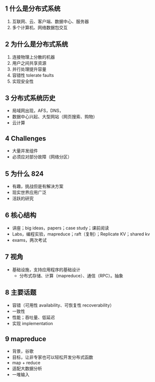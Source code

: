 ## 1 什么是分布式系统

1. 互联网、云、客户端、数据中心、服务器
2. 多个计算机、网络数据包交互

## 2 为什么是分布式系统

1. 连接物理上分散的机器
2. 用户之间共享资源
3. 并行处理提升容量
4. 容错性 tolerate faults
5. 实现安全性
## 3 分布式系统历史

- 局域网出现，AFS，DNS，
- 数据中心兴起、大型网站（网页搜索、购物）
- 云计算 
## 4 Challenges

- 大量并发组件
- 必须应对部分故障（网络分区）

## 5 为什么 824

- 有趣，挑战但是有解决方案
- 现实世界应用广泛
- 活跃的研究

## 6 核心结构

- 讲座；big ideas，papers；case study；课前阅读
- Labs，编程实验，mapreduce；raft（复制）；Replicate KV；shared kv  
- exams，两次考试

## 7 视角

- 基础设施，支持应用程序的基础设计
	- 分布式存储、计算（mapreduce）、通信（RPC）。抽象 

## 8 主要话题

- 容错（可用性 availability、可恢复性 recoverability）
- 一致性
- 性能；吞吐量、低延迟
- 实现 implementation
## 9 mapreduce

- 背景，谷歌
- 目标，让非专家也可以轻松开发分布式函数
- map + reduce
- 适配大数据分析
- 一堆输入
